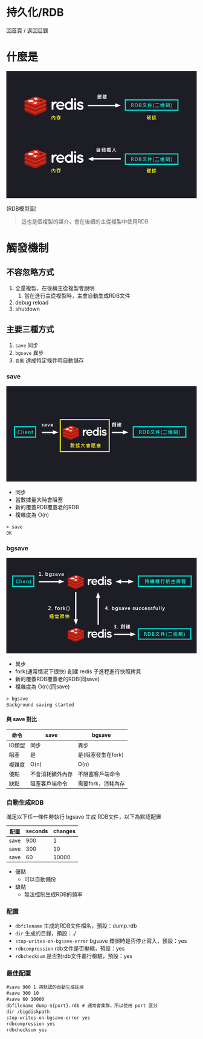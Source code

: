 持久化/RDB
===
[回首頁](https://github.com/frank575/nn/) / [返回目錄](../../)

# 什麼是

![](./pics/RDB模型圖.png)

(RDB模型圖)

> 這也是個複製的媒介，會在後續的主從複製中使用RDB

# 觸發機制

## 不容忽略方式

1. 全量複製，在後續主從複製會說明
   1. 當在進行主從複製時，主會自動生成RDB文件 
2. debug reload
3. shutdown

## 主要三種方式

1. `save` 同步
2. `bgsave` 異步
3. `自動` 達成特定條件時自動儲存

### save

![](./pics/RDBsave.png)

* 同步
* 當數據量大時會阻塞
* 新的覆蓋RDB覆蓋老的RDB
* 複雜度為 O(n)

```shell
> save
OK
```
  
### bgsave

![](./pics/RDBbgsave.png)

* 異步
* fork(通常情況下很快) 創建 redis 子進程進行快照拷貝
* 新的覆蓋RDB覆蓋老的RDB(同save)
* 複雜度為 O(n)(同save)

```shell
> bgsave
Background saving started
```

#### 與 save 對比

命令|save|bgsave
---|---|---
IO類型|同步|異步
阻塞|是|是(阻塞發生在fork)
複雜度|O(n)|O(n)
優點|不會消耗額外內存|不阻塞客戶端命令|
缺點|阻塞客戶端命令|需要fork，消耗內存|

### 自動生成RDB

滿足以下任一條件時執行 bgsave 生成 RDB文件，以下為默認配置

配置|seconds|changes|
---|---|---
save|900|1
save|300|10
save|60|10000

* 優點
  * 可以自動備份
* 缺點
  * 無法控制生成RDB的頻率

### 配置

* `dbfilename` 生成的RDB文件檔名，預設：dump.rdb
* `dir` 生成的目錄，預設：./
* `stop-writes-on-bgsave-error` bgsave 錯誤時是否停止寫入，預設：yes
* `rdbcompression` rdb文件是否壓縮，預設：yes
* `rdbchecksum` 是否對rdb文件進行檢驗，預設：yes


### 最佳配置

```shell
#save 900 1 將默認的自動生成註掉
#save 300 10
#save 60 10000
dbfilename dump-${port}.rdb # 通常會集群，所以使用 port 區分
dir /bigdiskpath
stop-writes-on-bgsave-error yes
rdbcompression yes
rdbchecksum yes
```
